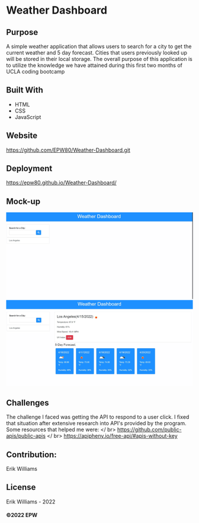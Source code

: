 # Weather Dashboard

## Purpose
A simple weather application that allows users to search for a city to get the current weather and 5 day forecast. 
Cities that users previously looked up will be stored in their local storage. The overall purpose of this application
is to utilize the knowledge we have attained during this first two months of UCLA coding bootcamp


## Built With
* HTML
* CSS
* JavaScript

## Website
https://github.com/EPW80/Weather-Dashboard.git


## Deployment
https://epw80.github.io/Weather-Dashboard/

## Mock-up

![Book-Search: Erik Williams](/assets/images/weather.jpg)
![Book-Search: Erik Williams](/assets/images/weather2.jpg)

## Challenges 
The challenge I faced was getting the API to respond to a user click. I fixed that situation after extensive research into API's
provided by the program. Some resources that helped me were:
</ br>
https://github.com/public-apis/public-apis
</ br>
https://apipheny.io/free-api/#apis-without-key


## Contribution:
Erik Williams

## License
Erik Williams - 2022

#### ©️2022 EPW
